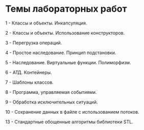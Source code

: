 # Темы лабораторных работ

1 - Классы и объекты. Инкапсуляция.

2 - Классы и объекты. Использование конструкторов.

3 - Перегрузка операций.

4 - Простое наследование. Принцип подстановки.

5 - Наследование. Виртуальные функции. Полиморфизм.

6 - АТД. Контейнеры.

7 - Шаблоны классов.

8 - Программа, управляемая событиями.

9 - Обработка исключительных ситуаций.

10 - Сохранение данных в файле с использованием потоков.

13 - Стандартные обощенные алгоритмы библиотеки STL.
